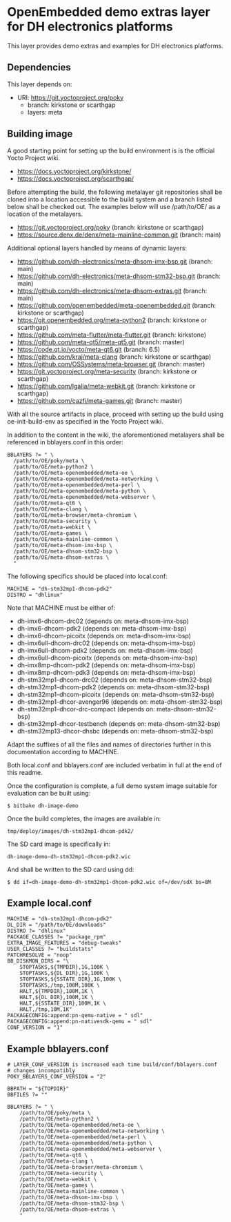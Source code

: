 OpenEmbedded demo extras layer for DH electronics platforms
===========================================================

This layer provides demo extras and examples for
DH electronics platforms.

Dependencies
------------

This layer depends on:

* URI: https://git.yoctoproject.org/poky
  - branch: kirkstone or scarthgap
  - layers: meta

Building image
--------------

A good starting point for setting up the build environment is is the official
Yocto Project wiki.

* https://docs.yoctoproject.org/kirkstone/
* https://docs.yoctoproject.org/scarthgap/

Before attempting the build, the following metalayer git repositories shall
be cloned into a location accessible to the build system and a branch listed
below shall be checked out. The examples below will use /path/to/OE/ as a
location of the metalayers.

* https://git.yoctoproject.org/poky					(branch: kirkstone or scarthgap)
* https://source.denx.de/denx/meta-mainline-common.git			(branch: main)

Additional optional layers handled by means of dynamic layers:
* https://github.com/dh-electronics/meta-dhsom-imx-bsp.git		(branch: main)
* https://github.com/dh-electronics/meta-dhsom-stm32-bsp.git		(branch: main)
* https://github.com/dh-electronics/meta-dhsom-extras.git		(branch: main)
* https://github.com/openembedded/meta-openembedded.git			(branch: kirkstone or scarthgap)
* https://git.openembedded.org/meta-python2				(branch: kirkstone or scarthgap)
* https://github.com/meta-flutter/meta-flutter.git			(branch: kirkstone)
* https://github.com/meta-qt5/meta-qt5.git				(branch: master)
* https://code.qt.io/yocto/meta-qt6.git					(branch: 6.5)
* https://github.com/kraj/meta-clang					(branch: kirkstone or scarthgap)
* https://github.com/OSSystems/meta-browser.git				(branch: master)
* https://git.yoctoproject.org/meta-security				(branch: kirkstone or scarthgap)
* https://github.com/Igalia/meta-webkit.git				(branch: kirkstone or scarthgap)
* https://github.com/cazfi/meta-games.git				(branch: master)

With all the source artifacts in place, proceed with setting up the build
using oe-init-build-env as specified in the Yocto Project wiki.

In addition to the content in the wiki, the aforementioned metalayers shall
be referenced in bblayers.conf in this order:

```
BBLAYERS ?= " \
  /path/to/OE/poky/meta \
  /path/to/OE/meta-python2 \
  /path/to/OE/meta-openembedded/meta-oe \
  /path/to/OE/meta-openembedded/meta-networking \
  /path/to/OE/meta-openembedded/meta-perl \
  /path/to/OE/meta-openembedded/meta-python \
  /path/to/OE/meta-openembedded/meta-webserver \
  /path/to/OE/meta-qt6 \
  /path/to/OE/meta-clang \
  /path/to/OE/meta-browser/meta-chromium \
  /path/to/OE/meta-security \
  /path/to/OE/meta-webkit \
  /path/to/OE/meta-games \
  /path/to/OE/meta-mainline-common \
  /path/to/OE/meta-dhsom-imx-bsp \
  /path/to/OE/meta-dhsom-stm32-bsp \
  /path/to/OE/meta-dhsom-extras \
  "
```

The following specifics should be placed into local.conf:

```
MACHINE = "dh-stm32mp1-dhcom-pdk2"
DISTRO = "dhlinux"
```

Note that MACHINE must be either of:

* dh-imx6-dhcom-drc02		(depends on: meta-dhsom-imx-bsp)
* dh-imx6-dhcom-pdk2		(depends on: meta-dhsom-imx-bsp)
* dh-imx6-dhcom-picoitx		(depends on: meta-dhsom-imx-bsp)
* dh-imx6ull-dhcom-drc02	(depends on: meta-dhsom-imx-bsp)
* dh-imx6ull-dhcom-pdk2		(depends on: meta-dhsom-imx-bsp)
* dh-imx6ull-dhcom-picoitx	(depends on: meta-dhsom-imx-bsp)
* dh-imx8mp-dhcom-pdk2		(depends on: meta-dhsom-imx-bsp)
* dh-imx8mp-dhcom-pdk3		(depends on: meta-dhsom-imx-bsp)
* dh-stm32mp1-dhcom-drc02	(depends on: meta-dhsom-stm32-bsp)
* dh-stm32mp1-dhcom-pdk2	(depends on: meta-dhsom-stm32-bsp)
* dh-stm32mp1-dhcom-picoitx	(depends on: meta-dhsom-stm32-bsp)
* dh-stm32mp1-dhcor-avenger96	(depends on: meta-dhsom-stm32-bsp)
* dh-stm32mp1-dhcor-drc-compact	(depends on: meta-dhsom-stm32-bsp)
* dh-stm32mp1-dhcor-testbench	(depends on: meta-dhsom-stm32-bsp)
* dh-stm32mp13-dhcor-dhsbc	(depends on: meta-dhsom-stm32-bsp)

Adapt the suffixes of all the files and names of directories further in
this documentation according to MACHINE.

Both local.conf and bblayers.conf are included verbatim in full at the end
of this readme.

Once the configuration is complete, a full demo system image suitable for
evaluation can be built using:

```
$ bitbake dh-image-demo
```

Once the build completes, the images are available in:

```
tmp/deploy/images/dh-stm32mp1-dhcom-pdk2/
```

The SD card image is specifically in:

```
dh-image-demo-dh-stm32mp1-dhcom-pdk2.wic
```

And shall be written to the SD card using dd:

```
$ dd if=dh-image-demo-dh-stm32mp1-dhcom-pdk2.wic of=/dev/sdX bs=8M
```

Example local.conf
------------------
```
MACHINE = "dh-stm32mp1-dhcom-pdk2"
DL_DIR = "/path/to/OE/downloads"
DISTRO ?= "dhlinux"
PACKAGE_CLASSES ?= "package_rpm"
EXTRA_IMAGE_FEATURES = "debug-tweaks"
USER_CLASSES ?= "buildstats"
PATCHRESOLVE = "noop"
BB_DISKMON_DIRS = "\
    STOPTASKS,${TMPDIR},1G,100K \
    STOPTASKS,${DL_DIR},1G,100K \
    STOPTASKS,${SSTATE_DIR},1G,100K \
    STOPTASKS,/tmp,100M,100K \
    HALT,${TMPDIR},100M,1K \
    HALT,${DL_DIR},100M,1K \
    HALT,${SSTATE_DIR},100M,1K \
    HALT,/tmp,10M,1K"
PACKAGECONFIG:append:pn-qemu-native = " sdl"
PACKAGECONFIG:append:pn-nativesdk-qemu = " sdl"
CONF_VERSION = "1"
```

Example bblayers.conf
---------------------
```
# LAYER_CONF_VERSION is increased each time build/conf/bblayers.conf
# changes incompatibly
POKY_BBLAYERS_CONF_VERSION = "2"

BBPATH = "${TOPDIR}"
BBFILES ?= ""

BBLAYERS ?= " \
	/path/to/OE/poky/meta \
	/path/to/OE/meta-python2 \
	/path/to/OE/meta-openembedded/meta-oe \
	/path/to/OE/meta-openembedded/meta-networking \
	/path/to/OE/meta-openembedded/meta-perl \
	/path/to/OE/meta-openembedded/meta-python \
	/path/to/OE/meta-openembedded/meta-webserver \
	/path/to/OE/meta-qt6 \
	/path/to/OE/meta-clang \
	/path/to/OE/meta-browser/meta-chromium \
	/path/to/OE/meta-security \
	/path/to/OE/meta-webkit \
	/path/to/OE/meta-games \
	/path/to/OE/meta-mainline-common \
	/path/to/OE/meta-dhsom-imx-bsp \
	/path/to/OE/meta-dhsom-stm32-bsp \
	/path/to/OE/meta-dhsom-extras \
	"
```
